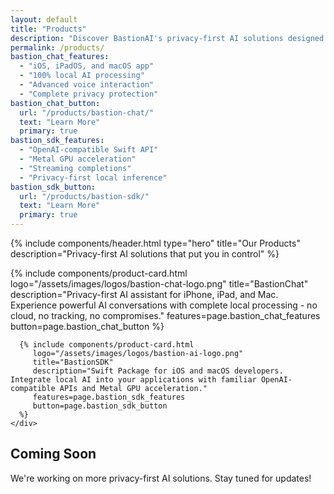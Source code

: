 ```yaml
---
layout: default
title: "Products"
description: "Discover BastionAI's privacy-first AI solutions designed for security and innovation."
permalink: /products/
bastion_chat_features:
  - "iOS, iPadOS, and macOS app"
  - "100% local AI processing"
  - "Advanced voice interaction"
  - "Complete privacy protection"
bastion_chat_button:
  url: "/products/bastion-chat/"
  text: "Learn More"
  primary: true
bastion_sdk_features:
  - "OpenAI-compatible Swift API"
  - "Metal GPU acceleration" 
  - "Streaming completions"
  - "Privacy-first local inference"
bastion_sdk_button:
  url: "/products/bastion-sdk/"
  text: "Learn More"
  primary: true
---
```


{% include components/header.html 
   type="hero"
   title="Our Products"
   description="Privacy-first AI solutions that put you in control"
%}

<section class="content-section">
  <div class="container">
    <div class="products-grid">
      {% include components/product-card.html 
         logo="/assets/images/logos/bastion-chat-logo.png"
         title="BastionChat"
         description="Privacy-first AI assistant for iPhone, iPad, and Mac. Experience powerful AI conversations with complete local processing - no cloud, no tracking, no compromises."
         features=page.bastion_chat_features
         button=page.bastion_chat_button
      %}
      
      {% include components/product-card.html 
         logo="/assets/images/logos/bastion-ai-logo.png"
         title="BastionSDK"
         description="Swift Package for iOS and macOS developers. Integrate local AI into your applications with familiar OpenAI-compatible APIs and Metal GPU acceleration."
         features=page.bastion_sdk_features
         button=page.bastion_sdk_button
      %}
    </div>
  </div>
</section>

<section class="content-section">
  <div class="container">
    <div class="section-header">
      <h2 class="section-title">Coming Soon</h2>
      <p class="section-subtitle">We're working on more privacy-first AI solutions. Stay tuned for updates!</p>
    </div>
  </div>
</section>

 